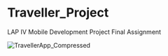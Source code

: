 # Traveller_Project
LAP IV Mobile Development Project Final Assignment

![TravellerApp_Compressed](https://user-images.githubusercontent.com/53951056/174504199-8ba7d2ee-cfd1-41ba-9cc9-caadb5c9a1ea.gif)
